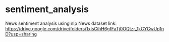 # sentiment_analysis
News sentiment analysis using nlp
News dataset link: https://drive.google.com/drive/folders/1xIsCihH6gfFaTj0OQtzr_1kCYCwUp1nD?usp=sharing
